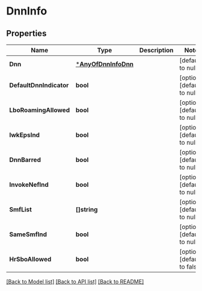 # DnnInfo

## Properties
Name | Type | Description | Notes
------------ | ------------- | ------------- | -------------
**Dnn** | [***AnyOfDnnInfoDnn**](AnyOfDnnInfoDnn.md) |  | [default to null]
**DefaultDnnIndicator** | **bool** |  | [optional] [default to null]
**LboRoamingAllowed** | **bool** |  | [optional] [default to null]
**IwkEpsInd** | **bool** |  | [optional] [default to null]
**DnnBarred** | **bool** |  | [optional] [default to null]
**InvokeNefInd** | **bool** |  | [optional] [default to null]
**SmfList** | **[]string** |  | [optional] [default to null]
**SameSmfInd** | **bool** |  | [optional] [default to null]
**HrSboAllowed** | **bool** |  | [optional] [default to false]

[[Back to Model list]](../README.md#documentation-for-models) [[Back to API list]](../README.md#documentation-for-api-endpoints) [[Back to README]](../README.md)

